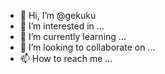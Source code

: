 - 👋 Hi, I’m @gekuku
- 👀 I’m interested in ...
- 🌱 I’m currently learning ...
- 💞️ I’m looking to collaborate on ...
- 📫 How to reach me ...

<!---
gekuku/gekuku is a ✨ special ✨ repository because its `README.md` (this file) appears on your GitHub profile.
You can click the Preview link to take a look at your changes.
--->
